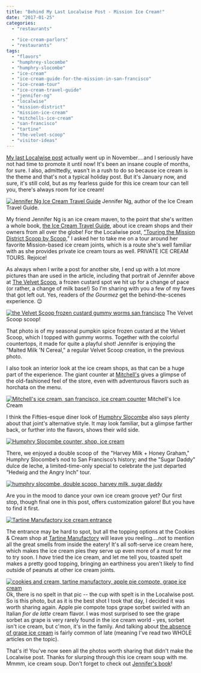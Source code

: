 ```yaml
---
title: "Behind My Last Localwise Post - Mission Ice Cream!"
date: "2017-01-25"
categories:
  - "restaurants"
  
  - "ice-cream-parlors"
  - "restaurants"
tags:
  - "flavors"
  - "humphrey-slocombe"
  - "humphry-slocombe"
  - "ice-cream"
  - "ice-cream-guide-for-the-mission-in-san-francisco"
  - "ice-cream-tour"
  - "ice-cream-travel-guide"
  - "jennifer-ng"
  - "localwise"
  - "mission-district"
  - "mission-ice-cream"
  - "mitchells-ice-cream"
  - "san-francisco"
  - "tartine"
  - "the-velvet-scoop"
  - "visitor-ideas"
---
```


[My last Localwise post](https://www.localwise.com/a/357-touring-the-mission-district-scoop-by-scoop) actually went up in November....and I seriously have not had time to promote it until now! It's been an insane couple of months, for sure. I also, admittedly, wasn't in a rush to do so because ice cream is the theme and that's not a typical holiday post. But it's January now, and sure, it's still cold, but as my fearless guide for this ice cream tour can tell you, there's always room for ice cream!




<div class="caption">

[![Jennifer Ng Ice Cream Travel Guide](http://s3.amazonaws.com/thegourmez-wpmedia/2017/01/icecreamguide1-334x500.jpg)](http://s3.amazonaws.com/thegourmez-wpmedia/2017/01/icecreamguide1.jpg) Jennifer Ng, author of the Ice Cream Travel Guide.</div>


My friend Jennifer Ng is an ice cream maven, to the point that she's written a whole book, [the Ice Cream Travel Guide](http://www.icecreamtravelguide.com/), about ice cream shops and their owners from all over the globe! For the Localwise post, ["Touring the Mission District Scoop by Scoop,](https://www.localwise.com/a/357-touring-the-mission-district-scoop-by-scoop)" I asked her to take me on a tour around her favorite Mission-based ice cream joints, which is a route she's well familiar with as she provides private ice cream tours as well. PRIVATE ICE CREAM TOURS. Rejoice!

As always when I write a post for another site, I end up with a lot more pictures than are used in the article, including that portrait of Jennifer above at [The Velvet Scoop,](http://www.thevelvetscoop.com/?pg=home) a frozen custard spot we hit up for a change of pace (or rather, a change of milk base!) So I'm sharing with you a few of my faves that got left out. Yes, readers of _the Gourmez_ get the behind-the-scenes experience. 😉




<div class="caption">

[![the Velvet Scoop frozen custard gummy worms san francisco](http://s3.amazonaws.com/thegourmez-wpmedia/2017/01/icecreamguide6-395x500.jpg)](http://s3.amazonaws.com/thegourmez-wpmedia/2017/01/icecreamguide6.jpg) The Velvet Scoop scoop! </div>


That photo is of my seasonal pumpkin spice frozen custard at the Velvet Scoop, which I topped with gummy worms. Together with the colorful countertops, it made for quite a playful shot! Jennifer is enjoying the "Malted Milk 'N Cereal," a regular Velvet Scoop creation, in the previous photo.

I also took an interior look at the ice cream shops, as that can be a huge part of the experience. The giant counter at [Mitchell's](http://mitchellsicecream.com/) gives a glimpse of the old-fashioned feel of the store, even with adventurous flavors such as horchata on the menu.




<div class="caption">

[![Mitchell's ice cream, san francisco, ice cream counter](http://s3.amazonaws.com/thegourmez-wpmedia/2017/01/icecreamguide7.jpg)](http://s3.amazonaws.com/thegourmez-wpmedia/2017/01/icecreamguide7.jpg) Mitchell's Ice Cream</div>


I think the Fifties-esque diner look of [Humphry Slocombe](http://www.humphryslocombe.com/) also says plenty about that joint's alternative style. It may look familiar, but a glimpse farther back, or further into the flavors, shows their wild side.

[![Humphry Slocombe counter, shop, ice cream](http://s3.amazonaws.com/thegourmez-wpmedia/2017/01/icecreamguide3.jpg)](http://s3.amazonaws.com/thegourmez-wpmedia/2017/01/icecreamguide3.jpg)

There, we enjoyed a double scoop of  the "Harvey Milk + Honey Graham," Humphry Slocombe’s nod to San Francisco’s history; and the "Sugar Daddy" dulce de leche, a limited-time-only special to celebrate the just departed “Hedwig and the Angry Inch” tour.

[![humphry slocombe, double scoop, harvey milk, sugar daddy](http://s3.amazonaws.com/thegourmez-wpmedia/2017/01/icecreamguide2-334x500.jpg)](http://s3.amazonaws.com/thegourmez-wpmedia/2017/01/icecreamguide2.jpg)

Are you in the mood to dance your own ice cream groove yet? Our first stop, though final one in this post, offers customization galore! But you have to find it first.

[![Tartine Manufactory ice cream entrance](http://s3.amazonaws.com/thegourmez-wpmedia/2017/01/icecreamguide4-392x500.jpg)](http://s3.amazonaws.com/thegourmez-wpmedia/2017/01/icecreamguide4.jpg)

The entrance may be hard to spot, but all the topping options at the Cookies & Cream shop at [Tartine Manufactory](http://www.tartinemanufactory.com/) will leave you reeling....not to mention all the great smells from inside the eatery! It's all soft-serve ice cream here, which makes the ice cream pies they serve up even more of a must for me to try soon. I _have_ tried the ice cream, and let me tell you, toasted spelt makes a pretty good topping, bringing an earthiness you aren't likely to find outside of peanuts at other ice cream joints.

[![cookies and cream, tartine manufactory, apple pie compote, grape ice cream](http://s3.amazonaws.com/thegourmez-wpmedia/2017/01/icecreamguide5-404x500.jpg)](http://s3.amazonaws.com/thegourmez-wpmedia/2017/01/icecreamguide5.jpg)Ok, there is no spelt in that pic -- the cup with spelt is in the Localwise post. So is this photo, but as it is the best shot I took that day, I decided it was worth sharing again. Apple pie compote tops grape sorbet swirled with an Italian _fior de latte_ cream flavor. I was most surprised to see the grape sorbet as grape is very rarely found in the ice cream world - yes, sorbet isn't ice cream, but c'mon, it's in the family. And talking about [the absence of grape ice cream](https://www.thrillist.com/eat/nation/ben-and-jerrys-explains-grape-ice-cream-flavor) is fairly common of late (meaning I've read two WHOLE articles on the topic).

That's it! You've now seen all the photos worth sharing that didn't make the Localwise post. Thanks for slurping through this ice cream soup with me. Mmmm, ice cream soup. Don't forget to check out [Jennifer's book](http://www.icecreamtravelguide.com/)!
